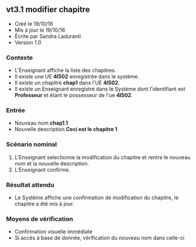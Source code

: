 ## vt3.1 modifier chapitre

* Créé le 19/10/16
* Mis à jour le 19/10/16
* Écrite par Sandra Laduranti
* Version 1.0

### Contexte

* L'Enseignant affiche la liste des chapitres.
* Il existe une UE **4I502** enregistrée dans le système.
* Il existe un chapitre **chap1** dans l'UE **4I502**.
* Il existe un Enseignant enregistré dans le Système dont l'identifiant est **Professeur** et étant le possesseur de l'ue **4I502**.


### Entrée

* Nouveau nom **chap1.1**
* Nouvelle description **Ceci est le chapitre 1**

### Scénario nominal

1. L'Enseignant selectionne la modification du chapitre et rentre le nouveau nom et la nouvelle description.
2. L'Enseignant confirme.

### Résultat attendu

* Le Système affiche une confirmation de modification du chapitre, le chapitre a été mis à jour.


### Moyens de vérification

* Confirmation visuelle immédiate
* Si accès à base de donnée, vérification du nouveau nom dans celle-ci

